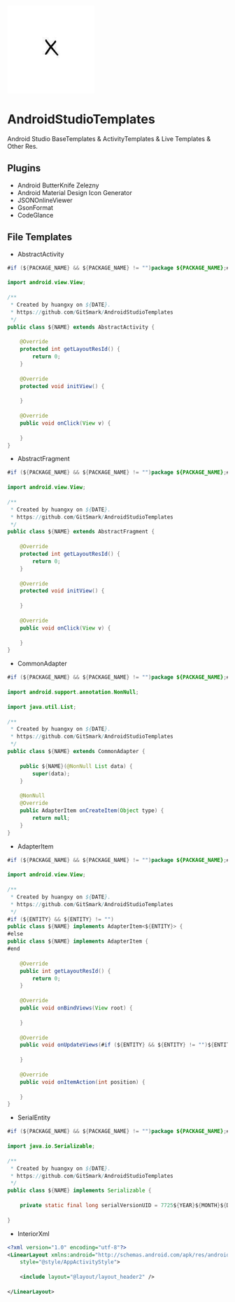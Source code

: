 ![(logo)](https://github.com/GitSmark/iOS-XMTableView/blob/master/Logo_GitSmark%40huangxy.jpg)
# AndroidStudioTemplates
Android Studio BaseTemplates &amp; ActivityTemplates &amp; Live Templates &amp; Other Res.

Plugins
-------
* Android ButterKnife Zelezny
* Android Material Design Icon Generator
* JSONOnlineViewer
* GsonFormat
* CodeGlance

File Templates
--------------
* AbstractActivity
```java
#if (${PACKAGE_NAME} && ${PACKAGE_NAME} != "")package ${PACKAGE_NAME};#end

import android.view.View;

/**
 * Created by huangxy on ${DATE}.
 * https://github.com/GitSmark/AndroidStudioTemplates
 */
public class ${NAME} extends AbstractActivity {
    
    @Override
    protected int getLayoutResId() {
        return 0;
    }

    @Override
    protected void initView() {

    }

    @Override
    public void onClick(View v) {

    }
}
```

* AbstractFragment
```java
#if (${PACKAGE_NAME} && ${PACKAGE_NAME} != "")package ${PACKAGE_NAME};#end

import android.view.View;

/**
 * Created by huangxy on ${DATE}.
 * https://github.com/GitSmark/AndroidStudioTemplates
 */
public class ${NAME} extends AbstractFragment {
    
    @Override
    protected int getLayoutResId() {
        return 0;
    }

    @Override
    protected void initView() {

    }

    @Override
    public void onClick(View v) {

    }
}
```

* CommonAdapter
```java
#if (${PACKAGE_NAME} && ${PACKAGE_NAME} != "")package ${PACKAGE_NAME};#end

import android.support.annotation.NonNull;

import java.util.List;

/**
 * Created by huangxy on ${DATE}.
 * https://github.com/GitSmark/AndroidStudioTemplates
 */
public class ${NAME} extends CommonAdapter {
    
    public ${NAME}(@NonNull List data) {
        super(data);
    }

    @NonNull
    @Override
    public AdapterItem onCreateItem(Object type) {
        return null;
    }
}
```

* AdapterItem
```java
#if (${PACKAGE_NAME} && ${PACKAGE_NAME} != "")package ${PACKAGE_NAME};#end

import android.view.View;

/**
 * Created by huangxy on ${DATE}.
 * https://github.com/GitSmark/AndroidStudioTemplates
 */
#if (${ENTITY} && ${ENTITY} != "")
public class ${NAME} implements AdapterItem<${ENTITY}> {
#else
public class ${NAME} implements AdapterItem {
#end
 
    @Override
    public int getLayoutResId() {
        return 0;
    }

    @Override
    public void onBindViews(View root) {

    }

    @Override
    public void onUpdateViews(#if (${ENTITY} && ${ENTITY} != "")${ENTITY} #else Object #end model, int position) {

    }

    @Override
    public void onItemAction(int position) {

    }
}
```

* SerialEntity
```java
#if (${PACKAGE_NAME} && ${PACKAGE_NAME} != "")package ${PACKAGE_NAME};#end

import java.io.Serializable;

/**
 * Created by huangxy on ${DATE}.
 * https://github.com/GitSmark/AndroidStudioTemplates
 */
public class ${NAME} implements Serializable {

    private static final long serialVersionUID = 7725${YEAR}${MONTH}${DAY}${HOUR}${MINUTE}322L;
    
}
```

* InteriorXml
```xml
<?xml version="1.0" encoding="utf-8"?>
<LinearLayout xmlns:android="http://schemas.android.com/apk/res/android"
    style="@style/AppActivityStyle">

    <include layout="@layout/layout_header2" />

</LinearLayout>
```
